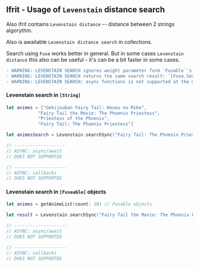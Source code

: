 ## Ifrit - Usage of `Levenstain` distance search

Also ifrit contains `Levenstain distance` -- distance between 2 strings algorythm. 

Also is awailable `Levenstain distance search` in collections.

Search using `Fuse` works better in general. But in some cases `Levenstain distance` this also can be useful - it's can be a bit faster in some cases.

```diff
- WARNING: LEVENSTAIN SEARCH ignores weight parameter form `Fusable`'s `FuseProp`.
- WARNING: LEVENSTAIN SEARCH returns the same search result: `[Fuse.SearchResult]`, but this result have EMPTY RANGES PROPERTY.
- WARNING: LEVENSTAIN SEARCH: async functions is not supported at the moment.
```

#### Levenstain search in `[String]`
```swift
let animes = ["Gekijouban Fairy Tail: Houou no Miko",
            "Fairy Tail the Movie: The Phoenix Priestess",
            "Priestess of the Phoenix",
            "Fairy Tail: The Phoenix Priestess"]

let animesSearch = Levenstain.searchSync("Fairy Tail: The Phoenix Priestess", in: animes)

// --------------------
// ASYNC: async/await
// DOES NOT SUPPORTED

// --------------------
// ASYNC: callbacks
// DOES NOT SUPPORTED
```

#### Levenstain search in `[Fuseable]` objects
```swift
let animes = getAnimeList(count: 10) // Fusable objects

let result = Levenstain.searchSync("Fairy Tail the Movie: The Phoenix Priestess", in: animes, by: \AnimeListInfo.properties )

// --------------------
// ASYNC: async/await
// DOES NOT SUPPORTED

// --------------------
// ASYNC: callbacks
// DOES NOT SUPPORTED
```
